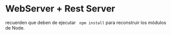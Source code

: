 # WebServer + Rest Server

recuerden que deben de ejecutar ``` npm install``` para
reconstruir los módulos de Node.